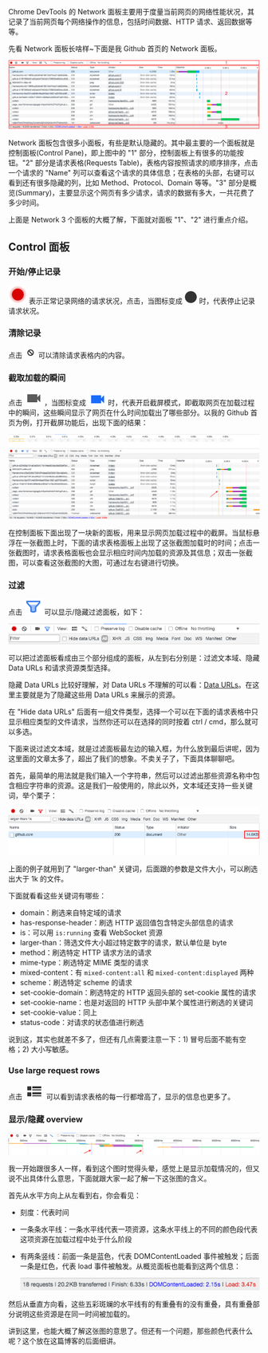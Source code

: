 Chrome DevTools 的 Network 面板主要用于度量当前网页的网络性能状况，其记录了当前网页每个网络操作的信息，包括时间数据、HTTP 请求、返回数据等等。

先看 Network 面板长啥样~下面是我 Github 首页的 Network 面板。

![](./res/network-1.png)

Network 面板包含很多小面板，有些是默认隐藏的。其中最主要的一个面板就是控制面板(Control Pane)，即上图中的 "1" 部分，控制面板上有很多的功能按钮。"2" 部分是请求表格(Requests Table)，表格内容按照请求的顺序排序，点击一个请求的 "Name" 列可以查看这个请求的具体信息；在表格的头部，右键可以看到还有很多隐藏的列，比如 Method、Protocol、Domain 等等。"3" 部分是概览(Summary)，主要显示这个网页有多少请求，请求的数据有多大，一共花费了多少时间。

上面是 Network 3 个面板的大概了解，下面就对面板 "1"、"2" 进行重点介绍。

## Control 面板

### 开始/停止记录

![](./res/network-3.png) 表示正常记录网络的请求状况，点击，当图标变成 ![](./res/network-4.png) 时，代表停止记录请求状况。

### 清除记录

点击 ![](./res/network-5.png) 可以清除请求表格内的内容。

### 截取加载的瞬间

点击 ![](./res/network-6.png) ，当图标变成 ![](./res/network-7.png) 时，代表开启截屏模式，即截取网页在加载过程中的瞬间，这些瞬间显示了网页在什么时间加载出了哪些部分。以我的 Github 首页为例，打开截屏功能后，出现下面的结果：

![](./res/network-8.png)

在控制面板下面出现了一块新的面板，用来显示网页加载过程中的截屏。当鼠标悬浮在一张截图上时，下面的请求表格面板上出现了这张截图加载时的时间；点击一张截图时，请求表格面板也会显示相应时间内加载的资源及其信息；双击一张截图，可以查看这张截图的大图，可通过左右键进行切换。

### 过滤

点击 ![](./res/network-10.png) 可以显示/隐藏过滤面板，如下：

![](./res/network-9.png)

可以把过滤面板看成由三个部分组成的面板，从左到右分别是：过滤文本域、隐藏 Data URLs 和请求资源类型选择。

隐藏 Data URLs 比较好理解，对 Data URLs 不理解的可以看：[Data URLs](https://developer.mozilla.org/en-US/docs/Web/HTTP/Basics_of_HTTP/Data_URIs)。在这里主要就是为了隐藏这些用 Data URLs 来展示的资源。

在 "Hide data URLs" 后面有一组文件类型，选择一个可以在下面的请求表格中只显示相应类型的文件请求，当然你还可以在选择的同时按着 ctrl / cmd，那么就可以多选。

下面来说过滤文本域，就是过滤面板最左边的输入框，为什么放到最后讲呢，因为这里面的文章太多了，超出了我们的想象。不卖关子了，下面具体聊聊吧。

首先，最简单的用法就是我们输入一个字符串，然后可以过滤出那些资源名称中包含相应字符串的资源。这是我们一般使用的，除此以外，文本域还支持一些关键词，举个栗子：

![](./res/network-11.png)

上面的例子就用到了 "larger-than" 关键词，后面跟的参数是文件大小，可以刷选出大于 1k 的文件。

下面就看看这些关键词有哪些：

- domain：刷选来自特定域的请求
- has-response-header：刷选 HTTP 返回值包含特定头部信息的请求
- is：可以用 `is:running` 查看 WebSocket 资源
- larger-than：筛选文件大小超过特定数字的请求，默认单位是 byte
- method：刷选特定 HTTP 请求方法的请求
- mime-type：刷选特定 MIME 类型的请求
- mixed-content：有 `mixed-content:all` 和 `mixed-content:displayed` 两种
- scheme：刷选特定 scheme 的请求
- set-cookie-domain：刷选特定的 HTTP 返回头部的 set-cookie 属性的请求
- set-cookie-name：也是对返回的 HTTP 头部中某个属性进行刷选的关键词
- set-cookie-value：同上
- status-code：对请求的状态值进行刷选

说到这，其实也就差不多了，但还有几点需要注意一下：1) 冒号后面不能有空格；2) 大小写敏感。

### Use large request rows

点击 ![](./res/network-12.png) 可以看到请求表格的每一行都增高了，显示的信息也更多了。

### 显示/隐藏 overview

![](./res/network-13.png)

我一开始跟很多人一样，看到这个图时觉得头晕，感觉上是显示加载情况的，但又说不出具体什么意思，下面就跟大家一起了解一下这张图的含义。

首先从水平方向上从左看到右，你会看见：

- 刻度：代表时间
- 一条条水平线：一条水平线代表一项资源，这条水平线上的不同的颜色段代表这项资源在加载过程中处于什么阶段
- 有两条竖线：前面一条是蓝色，代表 DOMContentLoaded 事件被触发；后面一条是红色，代表 load 事件被触发。从概览面板也能看到这两个信息：

    ![](./res/network-14.png)

然后从垂直方向看，这些五彩斑斓的水平线有的有重叠有的没有重叠，具有重叠部分说明这些资源是在同一时间被加载的。

讲到这里，也能大概了解这张图的意思了。但还有一个问题，那些颜色代表什么呢？这个放在这篇博客的后面细讲。
